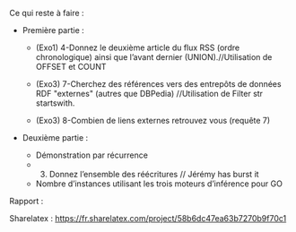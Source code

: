 Ce qui reste à faire : 

   - Première partie : 
      - (Exo1) 4-Donnez le deuxième article du flux RSS (ordre chronologique) ainsi que l’avant dernier (UNION).//Utilisation de OFFSET et COUNT

      - (Exo3) 7-Cherchez des références vers des entrepôts de données RDF "externes" (autres que DBPedia) //Utilisation de Filter str startswith.

      - (Exo3) 8-Combien de liens externes retrouvez vous (requête 7)

   - Deuxième partie : 
      - Démonstration par récurrence
      - 3) Donnez l’ensemble des réécritures  // Jérémy has burst it 
      - Nombre d’instances utilisant les trois moteurs d’inférence pour GO


Rapport :

Sharelatex : https://fr.sharelatex.com/project/58b6dc47ea63b7270b9f70c1
